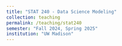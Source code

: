 ```yaml
---
title: "STAT 240 - Data Science Modeling"
collection: teaching
permalink: /teaching/stat240
semester: "Fall 2024, Spring 2025"
institution: "UW Madison"
---
```

